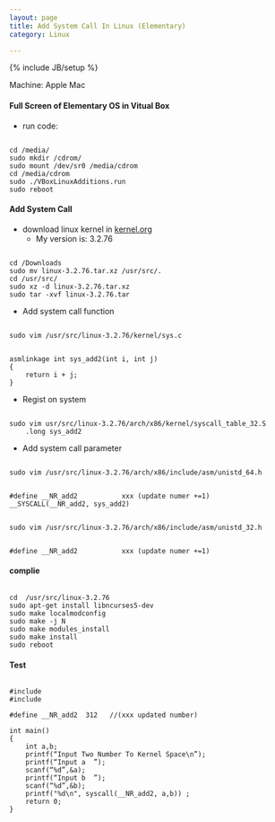 ```yaml
---
layout: page
title: Add System Call In Linux (Elementary)
category: Linux

---
```

{% include JB/setup %}

Machine: Apple Mac

#### Full Screen of Elementary  OS in Vitual Box

- run code:

<pre><code class="bash">
cd /media/
sudo mkdir /cdrom/
sudo mount /dev/sr0 /media/cdrom
cd /media/cdrom
sudo ./VBoxLinuxAdditions.run
sudo reboot
</code></pre>

#### Add System Call

- download linux kernel in [kernel.org](https://www.kernel.org/)
    + My version is: 3.2.76

<pre><code class="bash">
cd /Downloads
sudo mv linux-3.2.76.tar.xz /usr/src/.
cd /usr/src/
sudo xz -d linux-3.2.76.tar.xz
sudo tar -xvf linux-3.2.76.tar
</code></pre>

- Add system call function

<pre><code class="bash">
sudo vim /usr/src/linux-3.2.76/kernel/sys.c
</code></pre>

<pre><code class="c">
asmlinkage int sys_add2(int i, int j)
{
    return i + j;
}
</code></pre>

- Regist on system

<pre><code class="bash">
sudo vim usr/src/linux-3.2.76/arch/x86/kernel/syscall_table_32.S
    .long sys_add2
</code></pre>

- Add system call parameter

<pre><code class="bash">
sudo vim /usr/src/linux-3.2.76/arch/x86/include/asm/unistd_64.h
</code></pre>

<pre><code class="c">
#define __NR_add2           xxx (update numer +=1)
__SYSCALL(__NR_add2, sys_add2)
</code></pre>

<pre><code class="bash">
sudo vim /usr/src/linux-3.2.76/arch/x86/include/asm/unistd_32.h
</code></pre>
<pre><code class="c">
#define __NR_add2           xxx (update numer +=1)
</code></pre>

#### complie

<pre><code class="bash">
cd  /usr/src/linux-3.2.76
sudo apt-get install libncurses5-dev
sudo make localmodconfig
sudo make -j N
sudo make modules_install
sudo make install
sudo reboot
</code></pre>

#### Test

<pre><code class="c">
#include<stdio.h>
#include<errno.h>

#define __NR_add2  312   //(xxx updated number)

int main()
{
    int a,b;
    printf(“Input Two Number To Kernel Space\n”);
    printf(“Input a  ”);
    scanf(“%d”,&a);
    printf(“Input b  ”);
    scanf(“%d”,&b);
    printf("%d\n", syscall(__NR_add2, a,b)) ;
    return 0;
}
</code></pre>
